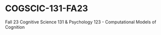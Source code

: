 # COGSCIC-131-FA23
Fall 23 Cognitive Science 131 &amp; Psychology 123 - Computational Models of Cognition 
